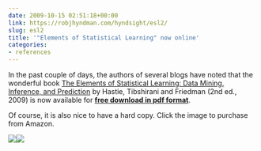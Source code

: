 ```yaml
---
date: 2009-10-15 02:51:18+00:00
link: https://robjhyndman.com/hyndsight/esl2/
slug: esl2
title: '"Elements of Statistical Learning" now online'
categories:
- references
---
```


In the past couple of days, the authors of several blogs have noted that the wonderful book [The Elements of Statistical Learning: Data Mining, Inference, and Prediction](https://web.stanford.edu/~hastie/ElemStatLearn/) by Hastie, Tibshirani and Friedman (2nd ed., 2009) is now available for **[free download in pdf format](https://web.stanford.edu/~hastie/ElemStatLearn/download.html)**.

Of course, it is also nice to have a hard copy. Click the image to purchase from Amazon.

[![](https://robjhyndman.com/pics/esl2.jpg)](http://www.amazon.com/gp/product/0387848576?ie=UTF8&tag=prorobjhyn-20&linkCode=as2&camp=1789&creative=9325&creativeASIN=0387848576)![](http://www.assoc-amazon.com/e/ir?t=prorobjhyn-20&l=as2&o=1&a=0387848576)



